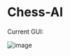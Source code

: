 # Chess-AI

Current GUI:

![image](https://user-images.githubusercontent.com/107749872/233968755-a6de6fdb-0def-4941-a31a-6734c92331ef.png)
